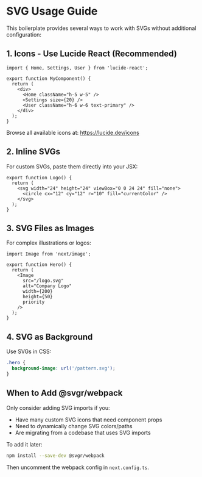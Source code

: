 # SVG Usage Guide

This boilerplate provides several ways to work with SVGs without additional configuration:

## 1. Icons - Use Lucide React (Recommended)

```tsx
import { Home, Settings, User } from 'lucide-react';

export function MyComponent() {
  return (
    <div>
      <Home className="h-5 w-5" />
      <Settings size={20} />
      <User className="h-6 w-6 text-primary" />
    </div>
  );
}
```

Browse all available icons at: https://lucide.dev/icons

## 2. Inline SVGs

For custom SVGs, paste them directly into your JSX:

```tsx
export function Logo() {
  return (
    <svg width="24" height="24" viewBox="0 0 24 24" fill="none">
      <circle cx="12" cy="12" r="10" fill="currentColor" />
    </svg>
  );
}
```

## 3. SVG Files as Images

For complex illustrations or logos:

```tsx
import Image from 'next/image';

export function Hero() {
  return (
    <Image
      src="/logo.svg"
      alt="Company Logo"
      width={200}
      height={50}
      priority
    />
  );
}
```

## 4. SVG as Background

Use SVGs in CSS:

```css
.hero {
  background-image: url('/pattern.svg');
}
```

## When to Add @svgr/webpack

Only consider adding SVG imports if you:
- Have many custom SVG icons that need component props
- Need to dynamically change SVG colors/paths
- Are migrating from a codebase that uses SVG imports

To add it later:
```bash
npm install --save-dev @svgr/webpack
```

Then uncomment the webpack config in `next.config.ts`.

